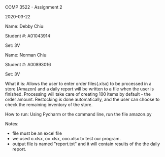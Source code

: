 COMP 3522 - Assignment 2

2020-03-22

Name: Debby Chiu

Student #: A01043914

Set: 3V

Name: Norman Chiu

Student #: A00893016

Set: 3V

What it is: Allows the user to enter order files(.xlsx) to be processed in a store (Amazon)
and a daily report will be written to a file when the user is finished. Processing will take care of creating 100 items by default - the order amount. Restocking is done automatically, and the user can choose to check the remaining inventory of the store. 

How to run: Using Pycharm or the command line, run the file amazon.py

Notes: 
- file must be an excel file
- we used o.xlsx, oo.xlsx, ooo.xlsx to test our program.
- output file is named "report.txt" and it will contain results of the the daily report.


